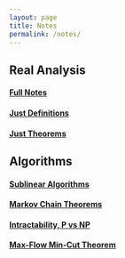 ```yaml
---
layout: page
title: Notes
permalink: /notes/
---
```


## Real Analysis

#### <a href="https://raw.githubusercontent.com/Tristanchaang/tristanchaang.github.io/main/downloads/18100BNotesFull.pdf" download>Full Notes</a>

#### <a href="https://raw.githubusercontent.com/Tristanchaang/tristanchaang.github.io/main/downloads/18100BNotesDefinitions.pdf" download>Just Definitions</a>

#### <a href="https://raw.githubusercontent.com/Tristanchaang/tristanchaang.github.io/main/downloads/18100BNotesTheorems.pdf" download>Just Theorems</a>

## Algorithms

#### <a href="https://raw.githubusercontent.com/Tristanchaang/tristanchaang.github.io/main/downloads/6.1220Sublinear.pdf" download>Sublinear Algorithms</a>

#### <a href="https://raw.githubusercontent.com/Tristanchaang/tristanchaang.github.io/main/downloads/61220MarkovChainTheorems.pdf" download>Markov Chain Theorems</a>

#### <a href="https://raw.githubusercontent.com/Tristanchaang/tristanchaang.github.io/main/downloads/6.1220PvsNP.pdf" download>Intractability, P vs NP</a>

#### <a href="https://raw.githubusercontent.com/Tristanchaang/tristanchaang.github.io/main/downloads/6.1220MaxFlowMinCut.pdf" download>Max-Flow Min-Cut Theorem</a>

